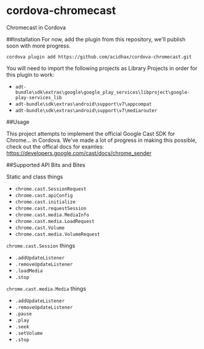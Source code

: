 cordova-chromecast
==================

Chromecast in Cordova

##Installation
For now, add the plugin from this repository, we'll publish soon with more progress.

```
cordova plugin add https://github.com/acidhax/cordova-chromecast.git
```

You will need to import the following projects as Library Projects in order for this plugin to work:

- `adt-bundle\sdk\extras\google\google_play_services\libproject\google-play-services_lib`
- `adt-bundle\sdk\extras\android\support\v7\appcompat`
- `adt-bundle\sdk\extras\android\support\v7\mediarouter`

##Usage

This project attempts to implement the official Google Cast SDK for Chrome... in Cordova. We've made a lot of progress in making this possible, check out the offical docs for examles: https://developers.google.com/cast/docs/chrome_sender


##Supported API Bits and Bites

Static and class things
- `chrome.cast.SessionRequest`
- `chrome.cast.apiConfig`
- `chrome.cast.initialize`
- `chrome.cast.requestSession`
- `chrome.cast.media.MediaInfo`
- `chrome.cast.media.LoadRequest`
- `chrome.cast.Volume`
- `chrome.cast.media.VolumeRequest`

`chrome.cast.Session` things
- `.addUpdateListener`
- `.removeUpdateListener`
- `.loadMedia`
- `.stop`

`chrome.cast.media.Media` things
- `.addUpdateListener`
- `.removeUpdateListener`
- `.pause`
- `.play`
- `.seek`
- `.setVolume`
- `.stop`